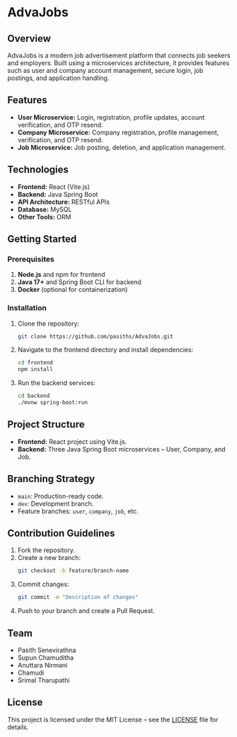 
# AdvaJobs

## Overview  
AdvaJobs is a modern job advertisement platform that connects job seekers and employers. Built using a microservices architecture, it provides features such as user and company account management, secure login, job postings, and application handling.  

## Features  
- **User Microservice:** Login, registration, profile updates, account verification, and OTP resend.  
- **Company Microservice:** Company registration, profile management, verification, and OTP resend.  
- **Job Microservice:** Job posting, deletion, and application management.  

## Technologies  
- **Frontend:** React (Vite.js)  
- **Backend:** Java Spring Boot  
- **API Architecture:** RESTful APIs  
- **Database:** MySQL  
- **Other Tools:** ORM  

## Getting Started  
### Prerequisites  
1. **Node.js** and npm for frontend  
2. **Java 17+** and Spring Boot CLI for backend  
3. **Docker** (optional for containerization)  

### Installation  
1. Clone the repository:  
   ```bash
   git clone https://github.com/pasiths/AdvaJobs.git
   ```  
2. Navigate to the frontend directory and install dependencies:  
   ```bash
   cd frontend
   npm install
   ```  
3. Run the backend services:  
   ```bash
   cd backend
   ./mvnw spring-boot:run
   ```  

## Project Structure  
- **Frontend:** React project using Vite.js.  
- **Backend:** Three Java Spring Boot microservices – User, Company, and Job.  

## Branching Strategy  
- `main`: Production-ready code.  
- `dev`: Development branch.  
- Feature branches: `user`, `company`, `job`, etc.  

## Contribution Guidelines  
1. Fork the repository.  
2. Create a new branch:  
   ```bash
   git checkout -b feature/branch-name
   ```  
3. Commit changes:  
   ```bash
   git commit -m "Description of changes"
   ```  
4. Push to your branch and create a Pull Request.  

## Team  

- Pasith Senevirathna 
- Supun Chamuditha
- Anuttara Nirmani  
- Chamudi  
- Srimal Tharupathi

## License  
This project is licensed under the MIT License – see the [LICENSE](LICENSE) file for details.  
